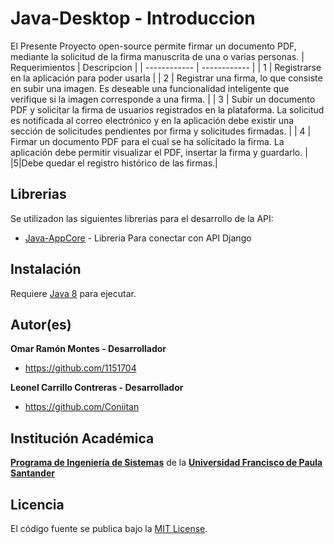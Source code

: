 # Java-Desktop - Introduccion
El Presente Proyecto open-source permite firmar un documento PDF, mediante la solicitud de la firma manuscrita de una o varias personas.
| Requerimientos | Descripcion  |
| ------------ | ------------ |
|  1 | Registrarse en la aplicación para poder usarla  |
|  2 | Registrar una firma, lo que consiste en subir una imagen. Es deseable una funcionalidad inteligente que verifique si la imagen corresponde a una firma.  |
|  3 | Subir un documento PDF y solicitar la firma de usuarios registrados en la plataforma. La solicitud es notificada al correo electrónico y en la aplicación debe existir una sección de solicitudes pendientes por firma y solicitudes firmadas.  |
|  4 | Firmar un documento PDF para el cual se ha solicitado la firma. La aplicación debe permitir visualizar el PDF, insertar la firma y guardarlo. |
|5|Debe quedar el registro histórico de las firmas.|

## Librerias

Se utilizadon las siguientes librerias para el desarrollo de la API:

- [Java-AppCore](https://github.com/Arquitectura-de-Software-UFPS-2022-I/Java-AppCore) - Libreria Para conectar con API Django

## Instalación

Requiere [Java 8](https://www.java.com/es/download/ie_manual.jsp) para ejecutar.


## Autor(es)

**Omar Ramón Montes - Desarrollador**

-   <https://github.com/1151704>

**Leonel Carrillo Contreras - Desarrollador**

-   <https://github.com/Coniitan>

## Institución Académica

**[Programa de Ingeniería de Sistemas]** de la **[Universidad Francisco de Paula Santander]**

[Programa de Ingeniería de Sistemas]: https://ingsistemas.cloud.ufps.edu.co/
[Universidad Francisco de Paula Santander]: https://ww2.ufps.edu.co/

## Licencia
El código fuente se publica bajo la [MIT License](https://github.com/Arquitectura-de-Software-UFPS-2022-I/Java-Desktop/blob/main/LICENSE).